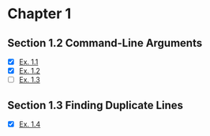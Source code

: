 # Chapter 1

## Section 1.2 Command-Line Arguments

- [x] [Ex. 1.1](ex-1.1)
- [x] [Ex. 1.2](ex-1.2)
- [ ] [Ex. 1.3](ex-1.3)

## Section 1.3 Finding Duplicate Lines

- [x] [Ex. 1.4](ex-1.4)
